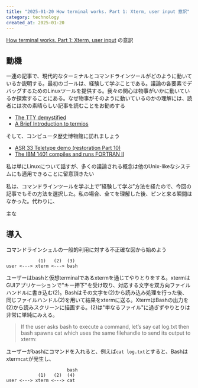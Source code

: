 ```yaml
---
title: "2025-01-20 How terminal works. Part 1: Xterm, user input 意訳"
category: technology
created_at: 2025-01-20
---
```


[How terminal works. Part 1: Xterm, user input](https://kevroletin.github.io/terminal/2021/12/11/how-terminal-works-in.html) の意訳

## 動機

一連の記事で、現代的なターミナルとコマンドラインツールがどのように動いているか説明する。最初のゴールは、経験して学ぶことである。議論の各要素でデバッグするためのLinuxツールを提供する。我々の関心は物事がいかに動いているか探索することにある。なぜ物事がそのように動いているのかの理解には、読者には次の素晴らしい記事を読むことをお勧めする

- [The TTY demystified](https://www.linusakesson.net/programming/tty/)
- [A Brief Introduction to termios](https://blog.nelhage.com/2009/12/a-brief-introduction-to-termios/)

そして、コンピュータ歴史博物館に訪れましょう

- [ASR 33 Teletype demo (restoration Part 10)](https://www.youtube.com/watch?v=S81GyMKH7zw)
- [The IBM 1401 compiles and runs FORTRAN II](https://www.youtube.com/watch?v=uFQ3sajIdaM)

私は単にLinuxについて話すが、多くの議論される概念は他のUnix-likeなシステムにも適用できることに留意頂きたい

私は、コマンドラインツールを学ぶ上で”経験して学ぶ”方法を経たので、今回の記事でもその方法を選択した。私の場合、全てを理解した後、ピンと来る瞬間はなかった。代わりに、

主な

## 導入

コマンドラインシェルの一般的利用に対する不正確な図から始めよう

```
            (1)   (2)  (3)       
user <---> xterm <---> bash
```

ユーザーはbashと仮想terminalであるxtermを通じてやりとりをする。xtermはGUIアプリケーションで"キー押下"を受け取り、対応する文字を双方向ファイルハンドルに書き込む(2)。Bashはその文字を(2)から読み込み処理を行った後、同じファイルハンドル(2)を用いて結果をxtermに送る。XtermはBashの出力を(2)から読みスクリーンに描画する。(2)は"単なるファイル"に過ぎずやりとりは非常に単純にみえる。

> If the user asks bash to execute a command, let’s say cat log.txt then bash spawns cat which uses the same filehandle to send its output to xterm:

ユーザーがbashにコマンドを入れると、例えば`cat log.txt`とすると、Bashはxterm`cat`が発生し、

```
                       bash
            (1)   (2)  (4)       
user <---> xterm <---> cat
```